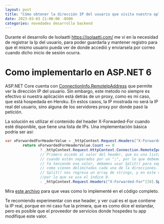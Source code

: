 ```yaml
---
layout: post
title: "Cómo obtener la dirección IP del usuario que visita nuestra aplicación web hospedada en Heroku"
date: 2023-03-03 21:00:00 -0500
categories: novedades desarrollo backend
---
```



Durante el desarrollo de Isolaatti https://isolaatti.com/ me vi en la necesidad de registrar la Ip del usuario, para poder guardarla y mantener registro para que el mismo
usuario pueda ver de donde accedió y enviarsela por correo cuando dicho inicio de sesión ocurra. 

# Como implementarlo en ASP.NET 6
ASP.NET Core cuenta con [ConnectionInfo.RemoteIpAddress](https://learn.microsoft.com/en-us/dotnet/api/microsoft.aspnetcore.http.connectioninfo.remoteipaddress?view=aspnetcore-6.0) que permite
ver la dirección IP del usuario. Sin embargo, este metodo no siempre es efectivo si nuestra aplicación está detrás de un proxy, como es mi caso, que está hospedada en
Heroku. En estos casos, la IP mostrada no será la IP real del usuario, sino alguna de los servidores proxy por donde pasó la petición.

La solución es utilizar el contenido del header X-Forwarded-For cuando esté disponible, que tiene una lista de IPs. Una implementación básica podría ser así:

```c#
var xForwardedForHeaderValue = _httpContext.Request.Headers["X-Forwarded-For"];
        return xForwardedForHeaderValue.Count == 0 
                ? _httpContext.Request.HttpContext.Connection.RemoteIpAddress?.ToString() 
                // Primero accedo al valor del header, que es una lista. Los headers aqui se toman como más de un valor
                // cuando están separados por un ";", por lo que debemos usar el primer valor de la lista.
                // Ya teniendo ese valor, debemos usar Split() para separar los valores por ",", que es
                // como vienen delimitadas cada una de la direcciones.
                // Split() nos regresa un array de strings, y en este caso la IP correcta es la primera, 
                //por lo que se usa el índice 0.
                : _httpContext.Request.Headers["X-Forwarded-For"][0].Split(",")[0].Trim();
```

Mira [este archivo](https://github.com/Isolaatti-Software/IsolaattiWebsite/blob/ff723510567e9129114e4df098aaa489fa347f88/Isolaatti/Services/Accounts.cs) para que veas
como lo implementé en el código completo.

Te recomiendo experimentar con ese header, y ver cual es el que contiene la IP real, porque en mi caso fue la primera, que es como dice el estandar, pero es posible que
el proveedor de servicios donde hospedes tu app modifique este valor. 
